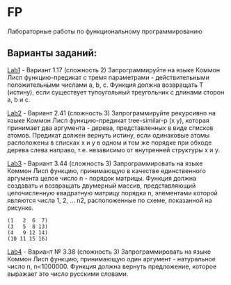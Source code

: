 # FP
Лабораторные работы по функциональному программированию

## Варианты заданий:
[Lab1](lab1) - Вариант 1.17 (сложность 2)
Запрограммируйте на языке Коммон Лисп функцию-предикат с тремя параметрами - действительными положительными числами a, b, c.
Функция должна возвращать T (истину), если существует тупоугольный  треугольник с длинами сторон a, b и c.

[Lab2](lab2) - Вариант 2.41 (сложность 3)
Запрограммируйте рекурсивно на языке Коммон Лисп функцию-предикат tree-similar-p (x y), которая принимает два аргумента - дерева, представленных в виде списков атомов. Предикат должен вернуть истину, если одинаковые атомы расположены в списках х и у в одном и том же порядке при обходе дерева слева направо, т.е. независимо от внутренней структуры х и у.

[Lab3](lab3) - Вариант 3.44 (сложность 3)
Запрограммировать на языке Коммон Лисп функцию, принимающую в качестве единственного аргумента целое число n - порядок матрицы. Функция должна создавать и возвращать двумерный массив, представляющий целочисленную квадратную матрицу порядка n, элементами которой являются числа 1, 2, ... n2, расположенные по схеме, показанной на рисунке.

    (1   2  6  7)
    (3   5  8 13)
    (4   9 12 14)
    (10 11 15 16)

[Lab4](lab4) - Вариант № 3.38 (сложность 3)
Запрограммировать на языке Коммон Лисп функцию, принимающую один аргумент - натуральное число n, n<1000000.
Функция должна вернуть предложение, которое выражает это число русскими словами.
